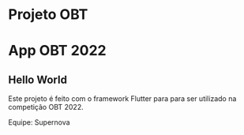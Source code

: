 # Projeto OBT

<h1>App OBT 2022

## Hello World

Este projeto é feito com o framework Flutter para para ser utilizado na competição OBT 2022.
  
Equipe: Supernova
